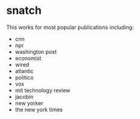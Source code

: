 # snatch
This works for most popular publications including:
* cnn
* npr
* washington post
* economist
* wired
* atlantic
* politico
* vox
* mit technology review
* jacobin
* new yorker
* the new york times
